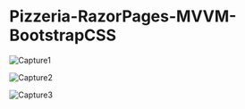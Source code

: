 # Pizzeria-RazorPages-MVVM-BootstrapCSS

![Capture1](https://user-images.githubusercontent.com/105850016/230923906-a5271f6f-d511-4903-a2b7-c1e8560489fd.PNG)

![Capture2](https://user-images.githubusercontent.com/105850016/230923911-c180a3bd-eabe-4a2c-a5fc-bf131561e2ab.PNG)

![Capture3](https://user-images.githubusercontent.com/105850016/230923913-5aa32168-67ca-430c-b686-d7405cff9dd8.PNG)
